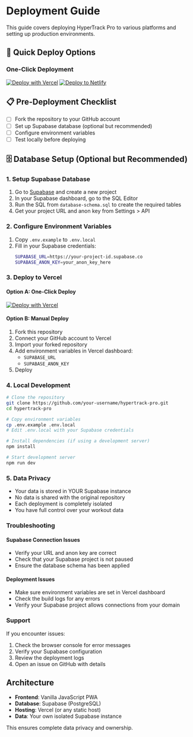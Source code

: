 # Deployment Guide

This guide covers deploying HyperTrack Pro to various platforms and setting up production environments.

## 🚀 Quick Deploy Options

### One-Click Deployment

[![Deploy with Vercel](https://vercel.com/button)](https://vercel.com/new/clone?repository-url=https%3A%2F%2Fgithub.com%2FTyLuHow%2Fhypertrack-pro)
[![Deploy to Netlify](https://www.netlify.com/img/deploy/button.svg)](https://app.netlify.com/start/deploy?repository=https://github.com/TyLuHow/hypertrack-pro)

## 📋 Pre-Deployment Checklist

- [ ] Fork the repository to your GitHub account
- [ ] Set up Supabase database (optional but recommended)
- [ ] Configure environment variables
- [ ] Test locally before deploying

## 🗄️ Database Setup (Optional but Recommended)

### 1. Setup Supabase Database

1. Go to [Supabase](https://supabase.com) and create a new project
2. In your Supabase dashboard, go to the SQL Editor
3. Run the SQL from `database-schema.sql` to create the required tables
4. Get your project URL and anon key from Settings > API

### 2. Configure Environment Variables

1. Copy `.env.example` to `.env.local`
2. Fill in your Supabase credentials:
   ```bash
   SUPABASE_URL=https://your-project-id.supabase.co
   SUPABASE_ANON_KEY=your_anon_key_here
   ```

### 3. Deploy to Vercel

#### Option A: One-Click Deploy
[![Deploy with Vercel](https://vercel.com/button)](https://vercel.com/new/clone?repository-url=https://github.com/your-username/hypertrack-pro)

#### Option B: Manual Deploy
1. Fork this repository
2. Connect your GitHub account to Vercel
3. Import your forked repository
4. Add environment variables in Vercel dashboard:
   - `SUPABASE_URL`
   - `SUPABASE_ANON_KEY`
5. Deploy

### 4. Local Development

```bash
# Clone the repository
git clone https://github.com/your-username/hypertrack-pro.git
cd hypertrack-pro

# Copy environment variables
cp .env.example .env.local
# Edit .env.local with your Supabase credentials

# Install dependencies (if using a development server)
npm install

# Start development server
npm run dev
```

### 5. Data Privacy

- Your data is stored in YOUR Supabase instance
- No data is shared with the original repository
- Each deployment is completely isolated
- You have full control over your workout data

### Troubleshooting

#### Supabase Connection Issues
- Verify your URL and anon key are correct
- Check that your Supabase project is not paused
- Ensure the database schema has been applied

#### Deployment Issues
- Make sure environment variables are set in Vercel dashboard
- Check the build logs for any errors
- Verify your Supabase project allows connections from your domain

### Support

If you encounter issues:
1. Check the browser console for error messages
2. Verify your Supabase configuration
3. Review the deployment logs
4. Open an issue on GitHub with details

## Architecture

- **Frontend**: Vanilla JavaScript PWA
- **Database**: Supabase (PostgreSQL)
- **Hosting**: Vercel (or any static host)
- **Data**: Your own isolated Supabase instance

This ensures complete data privacy and ownership.
